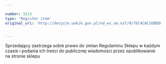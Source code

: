 ```yaml
---

number: 3213
type: 'Register item'
original_uri: 'http://decyzje.uokik.gov.pl/nd_wz_um.nsf/0/7EC4CAC16BDD04BAC1257A0D002C0D47?OpenDocument'


---
```


Sprzedający zastrzega sobie prawo do zmian Regulaminu Sklepu w każdym czasie i podania ich treści do publicznej wiadomości przez opublikowanie na stronie sklepu
